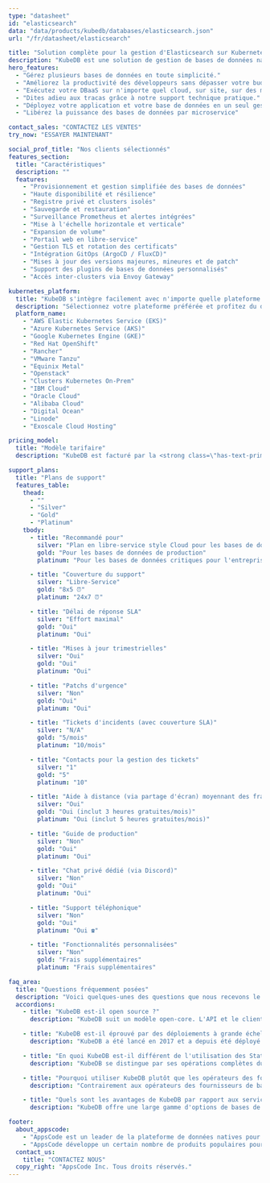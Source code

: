 ```yaml
---
type: "datasheet"
id: "elasticsearch"
data: "data/products/kubedb/databases/elasticsearch.json"
url: "/fr/datasheet/elasticsearch"

title: "Solution complète pour la gestion d'Elasticsearch sur Kubernetes"
description: "KubeDB est une solution de gestion de bases de données native Kubernetes qui simplifie et automatise les tâches courantes de gestion des bases de données, telles que la provision, la surveillance, la mise à jour, les patchs, la mise à l'échelle, l'expansion de volume, la sauvegarde, la récupération, la détection de défaillance et la réparation pour diverses bases de données populaires sur tous les clouds privés et publics."
hero_features:
  - "Gérez plusieurs bases de données en toute simplicité."
  - "Améliorez la productivité des développeurs sans dépasser votre budget avec KubeDB."
  - "Exécutez votre DBaaS sur n'importe quel cloud, sur site, sur des machines de développement ou dans CI/CD."
  - "Dites adieu aux tracas grâce à notre support technique pratique."
  - "Déployez votre application et votre base de données en un seul geste."
  - "Libérez la puissance des bases de données par microservice"

contact_sales: "CONTACTEZ LES VENTES"
try_now: "ESSAYER MAINTENANT"

social_prof_title: "Nos clients sélectionnés"
features_section:
  title: "Caractéristiques"
  description: ""
  features:
    - "Provisionnement et gestion simplifiée des bases de données"
    - "Haute disponibilité et résilience"
    - "Registre privé et clusters isolés"
    - "Sauvegarde et restauration"
    - "Surveillance Prometheus et alertes intégrées"
    - "Mise à l'échelle horizontale et verticale"
    - "Expansion de volume"
    - "Portail web en libre-service"
    - "Gestion TLS et rotation des certificats"
    - "Intégration GitOps (ArgoCD / FluxCD)"
    - "Mises à jour des versions majeures, mineures et de patch"
    - "Support des plugins de bases de données personnalisés"
    - "Accès inter-clusters via Envoy Gateway"

kubernetes_platform:
  title: "KubeDB s'intègre facilement avec n'importe quelle plateforme Kubernetes, telles que ;"
  description: "Sélectionnez votre plateforme préférée et profitez du déploiement, de la scalabilité et de la gestion. Rejoignez-nous pour embrasser l'avenir du déploiement d'applications."
  platform_name:
    - "AWS Elastic Kubernetes Service (EKS)"
    - "Azure Kubernetes Service (AKS)"
    - "Google Kubernetes Engine (GKE)"
    - "Red Hat OpenShift"
    - "Rancher"
    - "VMware Tanzu"
    - "Equinix Metal"
    - "Openstack"
    - "Clusters Kubernetes On-Prem"
    - "IBM Cloud"
    - "Oracle Cloud"
    - "Alibaba Cloud"
    - "Digital Ocean"
    - "Linode"
    - "Exoscale Cloud Hosting"

pricing_model:
  title: "Modèle tarifaire"
  description: "KubeDB est facturé par la <strong class=\"has-text-primary\">limite de mémoire définie pour les containers de base de données gérés par KubeDB (et non la mémoire des nœuds de travail Kubernetes).</strong> Par exemple, une base de données PostgreSQL avec 3 réplicas, chacun avec 8 Go de RAM, sera comptée comme 24 Go de mémoire pour la facturation."

support_plans:
  title: "Plans de support"
  features_table:
    thead:
      - ""
      - "Silver"
      - "Gold"
      - "Platinum"
    tbody:
      - title: "Recommandé pour"
        silver: "Plan en libre-service style Cloud pour les bases de données de production"
        gold: "Pour les bases de données de production"
        platinum: "Pour les bases de données critiques pour l'entreprise et/ou la mission"

      - title: "Couverture du support"
        silver: "Libre-Service"
        gold: "8x5 ⏰"
        platinum: "24x7 ⏰"

      - title: "Délai de réponse SLA"
        silver: "Effort maximal"
        gold: "Oui"
        platinum: "Oui"

      - title: "Mises à jour trimestrielles"
        silver: "Oui"
        gold: "Oui"
        platinum: "Oui"

      - title: "Patchs d'urgence"
        silver: "Non"
        gold: "Oui"
        platinum: "Oui"

      - title: "Tickets d'incidents (avec couverture SLA)"
        silver: "N/A"
        gold: "5/mois"
        platinum: "10/mois"

      - title: "Contacts pour la gestion des tickets"
        silver: "1"
        gold: "5"
        platinum: "10"

      - title: "Aide à distance (via partage d'écran) moyennant des frais supplémentaires"
        silver: "Oui"
        gold: "Oui (inclut 3 heures gratuites/mois)"
        platinum: "Oui (inclut 5 heures gratuites/mois)"

      - title: "Guide de production"
        silver: "Non"
        gold: "Oui"
        platinum: "Oui"

      - title: "Chat privé dédié (via Discord)"
        silver: "Non"
        gold: "Oui"
        platinum: "Oui"

      - title: "Support téléphonique"
        silver: "Non"
        gold: "Oui"
        platinum: "Oui ☎"

      - title: "Fonctionnalités personnalisées"
        silver: "Non"
        gold: "Frais supplémentaires"
        platinum: "Frais supplémentaires"

faq_area:
  title: "Questions fréquemment posées"
  description: "Voici quelques-unes des questions que nous recevons le plus souvent. Si vous ne trouvez pas ce que vous cherchez, contactez-nous à tout moment."
  accordions:
    - title: "KubeDB est-il open source ?"
      description: "KubeDB suit un modèle open-core. L'API et le client sont disponibles sous la licence Apache v2 pour l'intégration avec des projets clients."

    - title: "KubeDB est-il éprouvé par des déploiements à grande échelle ?"
      description: "KubeDB a été lancé en 2017 et a depuis été déployé chez de nombreux clients, y compris des déploiements à grande échelle."

    - title: "En quoi KubeDB est-il différent de l'utilisation des StatefulSets ?"
      description: "KubeDB se distingue par ses opérations complètes du jour 2, englobant la surveillance, les alertes, la sauvegarde/la récupération, les mises à jour de versions et les fonctions de mise à l'échelle."

    - title: "Pourquoi utiliser KubeDB plutôt que les opérateurs des fournisseurs de bases de données ?"
      description: "Contrairement aux opérateurs des fournisseurs de bases de données, avec KubeDB, vous pouvez facilement satisfaire tous vos besoins en bases de données sous un seul contrat et avec un minimum d'efforts techniques."

    - title: "Quels sont les avantages de KubeDB par rapport aux services de base de données gérés par des fournisseurs de cloud ?"
      description: "KubeDB offre une large gamme d'options de bases de données, supportant des environnements multi-cloud et sur site, tout en offrant des solutions plus économiques."

footer:
  about_appscode: 
    - "AppsCode est un leader de la plateforme de données natives pour Kubernetes. AppsCode a été fondée en 2016 par Tamal Saha, un ancien ingénieur de Google."
    - "AppsCode développe un certain nombre de produits populaires pour Kubernetes, à savoir KubeDB, Stash, KubeVault, Kubeform, Voyager. AppsCode est basée à Las Vegas, Nevada, USA, avec des bureaux d'ingénierie à Dhaka, Bangladesh."
  contact_us:
    title: "CONTACTEZ NOUS"
  copy_right: "AppsCode Inc. Tous droits réservés."
---
```

